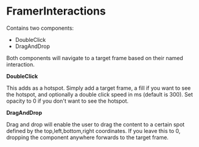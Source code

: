 # FramerInteractions

Contains two components:

* DoubleClick
* DragAndDrop

Both components will navigate to a target frame based on their named interaction.

**DoubleClick**

This adds as a hotspot. Simply add a target frame, a fill if you want to see the hotspot, and optionally a double click speed in ms (default is 300). Set opacity to 0 if you don't want to see the hotspot.

**DragAndDrop**

Drag and drop will enable the user to drag the content to a certain spot defined by the top,left,bottom,right coordinates. If you leave this to 0, dropping the component anywhere forwards to the target frame.
